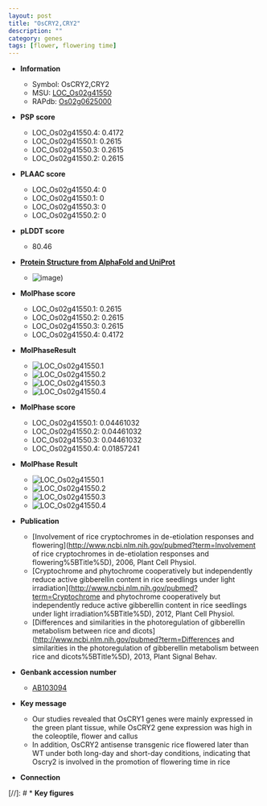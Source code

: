 ```yaml
---
layout: post
title: "OsCRY2,CRY2"
description: ""
category: genes
tags: [flower, flowering time]
---
```


* **Information**  
    + Symbol: OsCRY2,CRY2  
    + MSU: [LOC_Os02g41550](http://rice.plantbiology.msu.edu/cgi-bin/ORF_infopage.cgi?orf=LOC_Os02g41550)  
    + RAPdb: [Os02g0625000](http://rapdb.dna.affrc.go.jp/viewer/gbrowse_details/irgsp1?name=Os02g0625000)  

* **PSP score**  
    + LOC_Os02g41550.4: 0.4172 
    + LOC_Os02g41550.1: 0.2615 
    + LOC_Os02g41550.3: 0.2615 
    + LOC_Os02g41550.2: 0.2615 

* **PLAAC score**  
    + LOC_Os02g41550.4: 0 
    + LOC_Os02g41550.1: 0 
    + LOC_Os02g41550.3: 0 
    + LOC_Os02g41550.2: 0 

* **pLDDT score**
    + 80.46

* **[Protein Structure from AlphaFold and UniProt](https://www.uniprot.org/uniprotkb/Q852P4/entry#structure)**
    + ![image](https://ricepsp.github.io/images/Q8/AF-Q852P4-F1.png))

* **MolPhase score**
    + LOC_Os02g41550.1: 0.2615
    + LOC_Os02g41550.2: 0.2615
    + LOC_Os02g41550.3: 0.2615
    + LOC_Os02g41550.4: 0.4172

* **MolPhaseResult**
    + ![LOC_Os02g41550.1](https://ricepsp.github.io/pictures/LOC_Os02g/LOC_Os02g41550.1.png)
    + ![LOC_Os02g41550.2](https://ricepsp.github.io/pictures/LOC_Os02g/LOC_Os02g41550.2.png)
    + ![LOC_Os02g41550.3](https://ricepsp.github.io/pictures/LOC_Os02g/LOC_Os02g41550.3.png)
    + ![LOC_Os02g41550.4](https://ricepsp.github.io/pictures/LOC_Os02g/LOC_Os02g41550.4.png)

* **MolPhase score**
    + LOC_Os02g41550.1: 0.04461032
    + LOC_Os02g41550.2: 0.04461032
    + LOC_Os02g41550.3: 0.04461032
    + LOC_Os02g41550.4: 0.01857241

* **MolPhase Result**
    + ![LOC_Os02g41550.1](https://304243504.github.io/Pictures/LOC_Os02g/LOC_Os02g41550.1.png)
    + ![LOC_Os02g41550.2](https://304243504.github.io/Pictures/LOC_Os02g/LOC_Os02g41550.2.png)
    + ![LOC_Os02g41550.3](https://304243504.github.io/Pictures/LOC_Os02g/LOC_Os02g41550.3.png)
    + ![LOC_Os02g41550.4](https://304243504.github.io/Pictures/LOC_Os02g/LOC_Os02g41550.4.png)

* **Publication**  
    + [Involvement of rice cryptochromes in de-etiolation responses and flowering](http://www.ncbi.nlm.nih.gov/pubmed?term=Involvement of rice cryptochromes in de-etiolation responses and flowering%5BTitle%5D), 2006, Plant Cell Physiol.
    + [Cryptochrome and phytochrome cooperatively but independently reduce active gibberellin content in rice seedlings under light irradiation](http://www.ncbi.nlm.nih.gov/pubmed?term=Cryptochrome and phytochrome cooperatively but independently reduce active gibberellin content in rice seedlings under light irradiation%5BTitle%5D), 2012, Plant Cell Physiol.
    + [Differences and similarities in the photoregulation of gibberellin metabolism between rice and dicots](http://www.ncbi.nlm.nih.gov/pubmed?term=Differences and similarities in the photoregulation of gibberellin metabolism between rice and dicots%5BTitle%5D), 2013, Plant Signal Behav.

* **Genbank accession number**  
    + [AB103094](http://www.ncbi.nlm.nih.gov/nuccore/AB103094)

* **Key message**  
    + Our studies revealed that OsCRY1 genes were mainly expressed in the green plant tissue, while OsCRY2 gene expression was high in the coleoptile, flower and callus
    + In addition, OsCRY2 antisense transgenic rice flowered later than WT under both long-day and short-day conditions, indicating that Oscry2 is involved in the promotion of flowering time in rice

* **Connection**  

[//]: # * **Key figures**  



